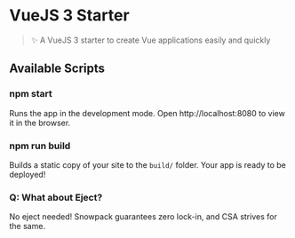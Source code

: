 # VueJS 3 Starter

> ✨ A VueJS 3 starter to create Vue applications easily and quickly

## Available Scripts


### npm start

Runs the app in the development mode.
Open http://localhost:8080 to view it in the browser.


### npm run build

Builds a static copy of your site to the `build/` folder.
Your app is ready to be deployed!



### Q: What about Eject?

No eject needed! Snowpack guarantees zero lock-in, and CSA strives for the same.
